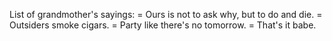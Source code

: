 List of grandmother's sayings:
 = Ours is not to ask why, but to do and die.
 = Outsiders smoke cigars.
 = Party like there's no tomorrow. 
 = That's it babe.
